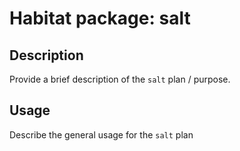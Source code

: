 # Habitat package: salt

## Description

Provide a brief description of the `salt` plan / purpose.

## Usage

Describe the general usage for the `salt` plan
